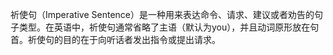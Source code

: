祈使句（Imperative Sentence）是一种用来表达命令、请求、建议或者劝告的句子类型。在英语中，祈使句通常省略了主语（默认为you），并且动词原形放在句首。祈使句的目的在于向听话者发出指令或提出请求。